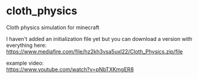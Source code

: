 # cloth_physics

Cloth physics simulation for minecraft

I haven't added an initialization file yet but you can download a version with everything here:  
https://www.mediafire.com/file/hz2kh3vsa5uxl22/Cloth_Physics.zip/file

example video:  
https://www.youtube.com/watch?v=pNbTXKmgER8
